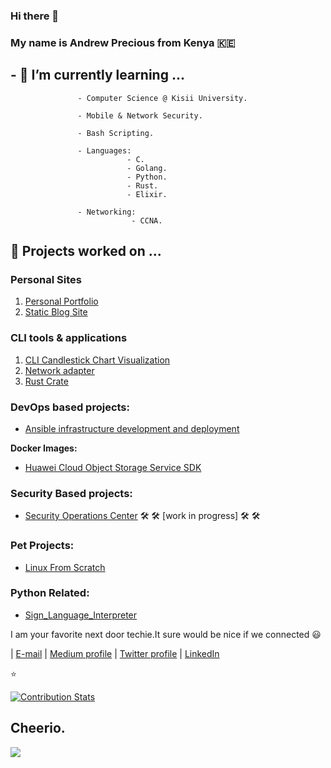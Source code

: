 ### Hi there 👋

### My name is Andrew Precious from Kenya :kenya:

## - 🌱 I’m currently learning ...
                    
                   - Computer Science @ Kisii University.                            
                                                                                                       
                   - Mobile & Network Security.
                                      
                   - Bash Scripting.
                   
                   - Languages:
                              - C.
                              - Golang.
                              - Python.
                              - Rust.
                              - Elixir.
                   
                   - Networking:
                               - CCNA.
                   
##  🌱 Projects worked on ...

### Personal Sites
1. [Personal Portfolio](https://andrewmbugua.netlify.app/)
2. [Static Blog Site ](https://andrewmbugua.github.io/)

### CLI tools & applications
1. [CLI Candlestick Chart Visualization](https://github.com/AndrewMbugua/cli-candlestick-chart)
2. [Network adapter](https://github.com/AndrewMbugua/network_applications/tree/main/network-adapters)
3. [Rust Crate](https://crates.io/crates/tcp_packet)

### DevOps based projects:
- [Ansible infrastructure development and deployment](https://github.com/Andrews-Projects/Ansible-infrastructure-development-and-deployment)

**Docker Images:**

- [Huawei Cloud Object Storage Service SDK](https://hub.docker.com/repository/docker/andrewmbugua/huawei_cloud_obs_sdk)

### Security Based projects:

 - [Security Operations Center](https://github.com/Andrews-Projects/Security-Operations-Center)    🛠️ 🛠️ [work in progress] 🛠️ 🛠️
 
### Pet Projects:
- [Linux From Scratch](https://github.com/AndrewMbugua/Sahara)


### Python Related:
- [Sign_Language_Interpreter](https://github.com/AndrewMbugua/Sign_Language_Interpreter)


                    
I am your favorite next door techie.It sure would be nice if we connected :smiley:


                                                        
| [E-mail](andrewmbugua388@gmail.com)    |    [Medium profile](https://medium.com/@andrewmbugua388)     |    [Twitter profile](https://twitter.com/DarkseidCodes)    |   [LinkedIn](https://www.linkedin.com/in/andrew-mbugua-28a83518b/)
                                                        

:star:

[![Contribution Stats](https://github-contribution-stats.vercel.app/api/?username=AndrewMbugua)](https://github.com/AndrewMbugua/github-contribution-stats/)


## Cheerio.

![](https://raw.githubusercontent.com/Giphy/GiphyAPI/master/api_giphy_header.gif)
